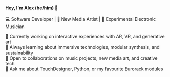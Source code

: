 #### Hey, I'm Alex (he/him) 👋

<!--
**amaclean199/amaclean199** is a ✨ _special_ ✨ repository because its `README.md` (this file) appears on your GitHub profile.

Here are some ideas to get you started:

- 🔭 I’m currently working on ...
- 🌱 I’m currently learning ...
- 👯 I’m looking to collaborate on ...
- 🤔 I’m looking for help with ...
- 💬 Ask me about ...
- 📫 How to reach me: ...
- 😄 Pronouns: ...
- ⚡ Fun fact: ...
-->


💻 Software Developer | 🎨 New Media Artist | 🎵 Experimental Electronic Musician


🔭 Currently working on interactive experiences with AR, VR, and generative art  
🌱 Always learning about immersive technologies, modular synthesis, and sustainability  
👯 Open to collaborations on music projects, new media art, and creative tech  
💬 Ask me about TouchDesigner, Python, or my favourite Eurorack modules  
